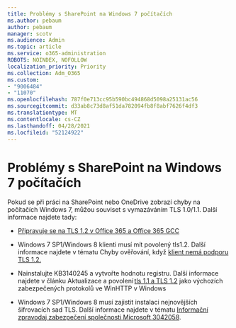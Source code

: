 ```yaml
---
title: Problémy s SharePoint na Windows 7 počítačích
ms.author: pebaum
author: pebaum
manager: scotv
ms.audience: Admin
ms.topic: article
ms.service: o365-administration
ROBOTS: NOINDEX, NOFOLLOW
localization_priority: Priority
ms.collection: Adm_O365
ms.custom:
- "9006484"
- "11070"
ms.openlocfilehash: 787f0e713cc95b590bc494868d5098a25131ac56
ms.sourcegitcommit: d33ab8c73d8af51da782094fb8f8abf7626f4df3
ms.translationtype: MT
ms.contentlocale: cs-CZ
ms.lasthandoff: 04/28/2021
ms.locfileid: "52124922"
---
```

# <a name="issues-with-sharepoint-on-windows-7-machines"></a>Problémy s SharePoint na Windows 7 počítačích

Pokud se při práci na SharePoint nebo OneDrive zobrazí chyby na počítačích Windows 7, můžou souviset s vymazáváním TLS 1.0/1.1. Další informace najdete tady:

- [Připravuje se na TLS 1.2 v Office 365 a Office 365 GCC](https://docs.microsoft.com/microsoft-365/compliance/prepare-tls-1.2-in-office-365)

- Windows 7 SP1/Windows 8 klienti musí mít povolený tls1.2. Další informace najdete v tématu Chyby ověřování, když [klient nemá podporu TLS 1.2.](https://review.docs.microsoft.com/sharepoint/troubleshoot/administration/authentication-errors-tls12-support)

- Nainstalujte KB3140245 a vytvořte hodnotu registru. Další informace najdete v článku Aktualizace a povolení [tls 1.1 a TLS 1.2](https://support.microsoft.com/topic/update-to-enable-tls-1-1-and-tls-1-2-as-default-secure-protocols-in-winhttp-in-windows-c4bd73d2-31d7-761e-0178-11268bb10392) jako výchozích zabezpečených protokolů ve WinHTTP v Windows

- Windows 7 SP1/Windows 8 musí zajistit instalaci nejnovějších šifrovacích sad TLS. Další informace najdete v tématu [Informační zpravodaj zabezpečení společnosti Microsoft 3042058](https://docs.microsoft.com/security-updates/SecurityAdvisories/2015/3042058). 


